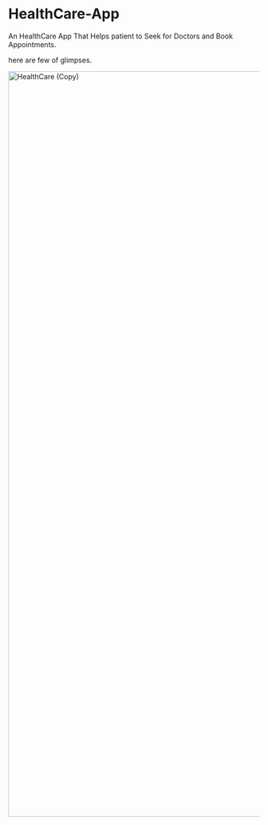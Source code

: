 # HealthCare-App

An HealthCare App That Helps patient to Seek for Doctors and Book Appointments.

here are few of glimpses.


<img width="1492" alt="HealthCare (Copy)" src="https://github.com/ShouvikGhosh2/HealthCare-App/assets/130725715/c68e5f23-cba1-424e-ac18-33e9197b919a">


